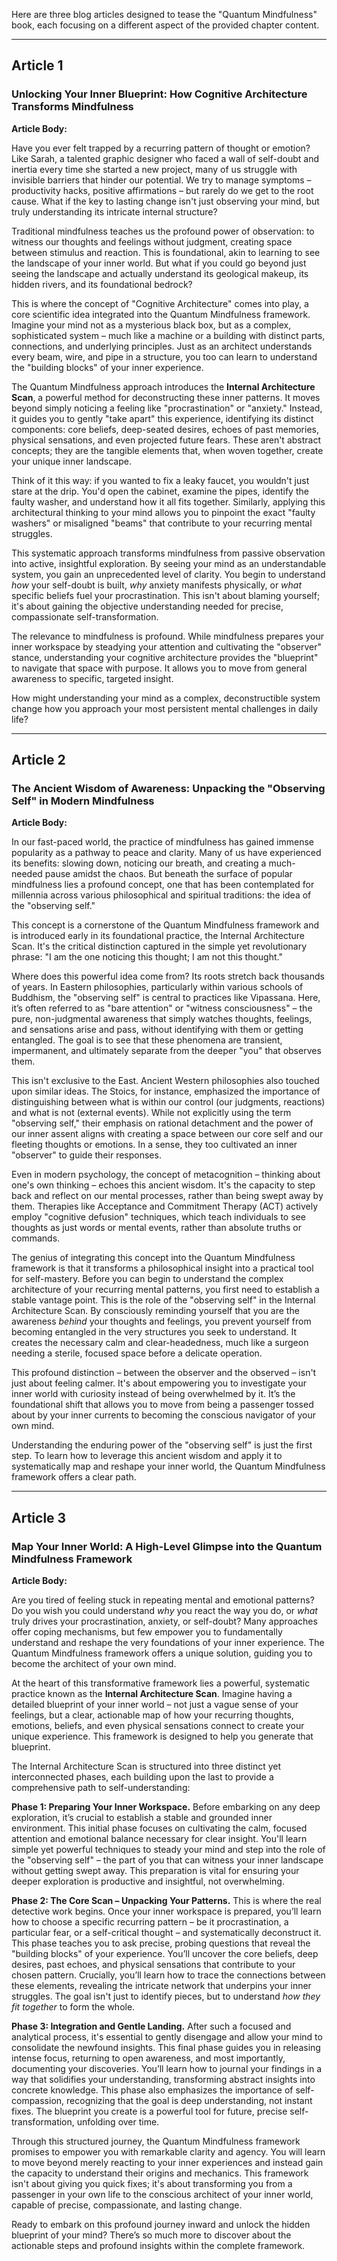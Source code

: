 Here are three blog articles designed to tease the "Quantum Mindfulness" book, each focusing on a different aspect of the provided chapter content.

---

## Article 1

###  Unlocking Your Inner Blueprint: How Cognitive Architecture Transforms Mindfulness

**Article Body:**

Have you ever felt trapped by a recurring pattern of thought or emotion? Like Sarah, a talented graphic designer who faced a wall of self-doubt and inertia every time she started a new project, many of us struggle with invisible barriers that hinder our potential. We try to manage symptoms – productivity hacks, positive affirmations – but rarely do we get to the root cause. What if the key to lasting change isn't just observing your mind, but truly understanding its intricate internal structure?

Traditional mindfulness teaches us the profound power of observation: to witness our thoughts and feelings without judgment, creating space between stimulus and reaction. This is foundational, akin to learning to see the landscape of your inner world. But what if you could go beyond just seeing the landscape and actually understand its geological makeup, its hidden rivers, and its foundational bedrock?

This is where the concept of "Cognitive Architecture" comes into play, a core scientific idea integrated into the Quantum Mindfulness framework. Imagine your mind not as a mysterious black box, but as a complex, sophisticated system – much like a machine or a building with distinct parts, connections, and underlying principles. Just as an architect understands every beam, wire, and pipe in a structure, you too can learn to understand the "building blocks" of your inner experience.

The Quantum Mindfulness approach introduces the **Internal Architecture Scan**, a powerful method for deconstructing these inner patterns. It moves beyond simply noticing a feeling like "procrastination" or "anxiety." Instead, it guides you to gently "take apart" this experience, identifying its distinct components: core beliefs, deep-seated desires, echoes of past memories, physical sensations, and even projected future fears. These aren't abstract concepts; they are the tangible elements that, when woven together, create your unique inner landscape.

Think of it this way: if you wanted to fix a leaky faucet, you wouldn't just stare at the drip. You'd open the cabinet, examine the pipes, identify the faulty washer, and understand how it all fits together. Similarly, applying this architectural thinking to your mind allows you to pinpoint the exact "faulty washers" or misaligned "beams" that contribute to your recurring mental struggles.

This systematic approach transforms mindfulness from passive observation into active, insightful exploration. By seeing your mind as an understandable system, you gain an unprecedented level of clarity. You begin to understand *how* your self-doubt is built, *why* anxiety manifests physically, or *what* specific beliefs fuel your procrastination. This isn't about blaming yourself; it's about gaining the objective understanding needed for precise, compassionate self-transformation.

The relevance to mindfulness is profound. While mindfulness prepares your inner workspace by steadying your attention and cultivating the "observer" stance, understanding your cognitive architecture provides the "blueprint" to navigate that space with purpose. It allows you to move from general awareness to specific, targeted insight.

How might understanding your mind as a complex, deconstructible system change how you approach your most persistent mental challenges in daily life?

---

## Article 2

###  The Ancient Wisdom of Awareness: Unpacking the "Observing Self" in Modern Mindfulness

**Article Body:**

In our fast-paced world, the practice of mindfulness has gained immense popularity as a pathway to peace and clarity. Many of us have experienced its benefits: slowing down, noticing our breath, and creating a much-needed pause amidst the chaos. But beneath the surface of popular mindfulness lies a profound concept, one that has been contemplated for millennia across various philosophical and spiritual traditions: the idea of the "observing self."

This concept is a cornerstone of the Quantum Mindfulness framework and is introduced early in its foundational practice, the Internal Architecture Scan. It's the critical distinction captured in the simple yet revolutionary phrase: "I am the one noticing this thought; I am not this thought."

Where does this powerful idea come from? Its roots stretch back thousands of years. In Eastern philosophies, particularly within various schools of Buddhism, the "observing self" is central to practices like Vipassana. Here, it’s often referred to as "bare attention" or "witness consciousness" – the pure, non-judgmental awareness that simply watches thoughts, feelings, and sensations arise and pass, without identifying with them or getting entangled. The goal is to see that these phenomena are transient, impermanent, and ultimately separate from the deeper "you" that observes them.

This isn't exclusive to the East. Ancient Western philosophies also touched upon similar ideas. The Stoics, for instance, emphasized the importance of distinguishing between what is within our control (our judgments, reactions) and what is not (external events). While not explicitly using the term "observing self," their emphasis on rational detachment and the power of our inner assent aligns with creating a space between our core self and our fleeting thoughts or emotions. In a sense, they too cultivated an inner "observer" to guide their responses.

Even in modern psychology, the concept of metacognition – thinking about one's own thinking – echoes this ancient wisdom. It's the capacity to step back and reflect on our mental processes, rather than being swept away by them. Therapies like Acceptance and Commitment Therapy (ACT) actively employ "cognitive defusion" techniques, which teach individuals to see thoughts as just words or mental events, rather than absolute truths or commands.

The genius of integrating this concept into the Quantum Mindfulness framework is that it transforms a philosophical insight into a practical tool for self-mastery. Before you can begin to understand the complex architecture of your recurring mental patterns, you first need to establish a stable vantage point. This is the role of the "observing self" in the Internal Architecture Scan. By consciously reminding yourself that you are the awareness *behind* your thoughts and feelings, you prevent yourself from becoming entangled in the very structures you seek to understand. It creates the necessary calm and clear-headedness, much like a surgeon needing a sterile, focused space before a delicate operation.

This profound distinction – between the observer and the observed – isn't just about feeling calmer. It's about empowering you to investigate your inner world with curiosity instead of being overwhelmed by it. It’s the foundational shift that allows you to move from being a passenger tossed about by your inner currents to becoming the conscious navigator of your own mind.

Understanding the enduring power of the "observing self" is just the first step. To learn how to leverage this ancient wisdom and apply it to systematically map and reshape your inner world, the Quantum Mindfulness framework offers a clear path.

---

## Article 3

###  Map Your Inner World: A High-Level Glimpse into the Quantum Mindfulness Framework

**Article Body:**

Are you tired of feeling stuck in repeating mental and emotional patterns? Do you wish you could understand *why* you react the way you do, or *what* truly drives your procrastination, anxiety, or self-doubt? Many approaches offer coping mechanisms, but few empower you to fundamentally understand and reshape the very foundations of your inner experience. The Quantum Mindfulness framework offers a unique solution, guiding you to become the architect of your own mind.

At the heart of this transformative framework lies a powerful, systematic practice known as the **Internal Architecture Scan**. Imagine having a detailed blueprint of your inner world – not just a vague sense of your feelings, but a clear, actionable map of how your recurring thoughts, emotions, beliefs, and even physical sensations connect to create your unique experience. This framework is designed to help you generate that blueprint.

The Internal Architecture Scan is structured into three distinct yet interconnected phases, each building upon the last to provide a comprehensive path to self-understanding:

**Phase 1: Preparing Your Inner Workspace.** Before embarking on any deep exploration, it’s crucial to establish a stable and grounded inner environment. This initial phase focuses on cultivating the calm, focused attention and emotional balance necessary for clear insight. You'll learn simple yet powerful techniques to steady your mind and step into the role of the "observing self" – the part of you that can witness your inner landscape without getting swept away. This preparation is vital for ensuring your deeper exploration is productive and insightful, not overwhelming.

**Phase 2: The Core Scan – Unpacking Your Patterns.** This is where the real detective work begins. Once your inner workspace is prepared, you’ll learn how to choose a specific recurring pattern – be it procrastination, a particular fear, or a self-critical thought – and systematically deconstruct it. This phase teaches you to ask precise, probing questions that reveal the "building blocks" of your experience. You’ll uncover the core beliefs, deep desires, past echoes, and physical sensations that contribute to your chosen pattern. Crucially, you’ll learn how to trace the connections between these elements, revealing the intricate network that underpins your inner struggles. The goal isn't just to identify pieces, but to understand *how they fit together* to form the whole.

**Phase 3: Integration and Gentle Landing.** After such a focused and analytical process, it's essential to gently disengage and allow your mind to consolidate the newfound insights. This final phase guides you in releasing intense focus, returning to open awareness, and most importantly, documenting your discoveries. You’ll learn how to journal your findings in a way that solidifies your understanding, transforming abstract insights into concrete knowledge. This phase also emphasizes the importance of self-compassion, recognizing that the goal is deep understanding, not instant fixes. The blueprint you create is a powerful tool for future, precise self-transformation, unfolding over time.

Through this structured journey, the Quantum Mindfulness framework promises to empower you with remarkable clarity and agency. You will learn to move beyond merely reacting to your inner experiences and instead gain the capacity to understand their origins and mechanics. This framework isn't about giving you quick fixes; it's about transforming you from a passenger in your own life to the conscious architect of your inner world, capable of precise, compassionate, and lasting change.

Ready to embark on this profound journey inward and unlock the hidden blueprint of your mind? There’s so much more to discover about the actionable steps and profound insights within the complete framework.